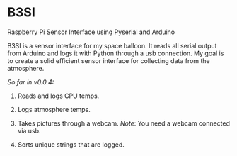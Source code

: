 # B3SI
Raspberry Pi Sensor Interface using Pyserial and Arduino

B3SI is a sensor interface for my space balloon. It reads all serial output from Arduino and logs it with Python through a usb connection. My goal is to create a solid efficient sensor interface for collecting data from the atmosphere. 

*So far in v0.0.4:*

1. Reads and logs CPU temps.

2. Logs atmosphere temps.

3. Takes pictures through a webcam. *Note*: You need a webcam connected via usb.

4. Sorts unique strings that are logged. 

